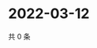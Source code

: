# 2022-03-12

共 0 条

<!-- BEGIN WEIBO -->
<!-- 最后更新时间 Sat Mar 12 2022 18:00:49 GMT+0800 (China Standard Time) -->

<!-- END WEIBO -->
